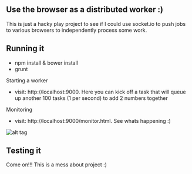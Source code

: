 Use the browser as a distributed worker :)
-------------------------------------------

This is just a hacky play project to see if I could use socket.io to push jobs to various browsers to independently process some work.

Running it
----------------------

- npm install & bower install
- grunt

Starting a worker
- visit: http://localhost:9000. Here you can kick off a task that will queue up another 100 tasks (1 per second) to add 2 numbers together

Monitoring
- visit: http://localhost:9000/monitor.html. See whats happening :)


![alt tag](https://raw.github.com/username/projectname/branch/path/to/img.png)


Testing it
------------

Come on!!! This is a mess about project :)
